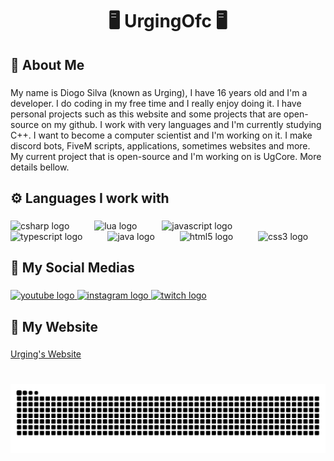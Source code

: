 <h1 align="center">🖥 UrgingOfc 🖥</h1>

###

<h2 align="left">📜 About Me</h2>

###

<p align="left">My name is Diogo Silva (known as Urging), I have 16 years old and I'm a developer. I do coding in my free time and I really enjoy doing it. I have personal projects such as this website and some projects that are open-source on my github. I work with very languages and I'm currently studying C++. I want to become a computer scientist and I'm working on it. I make discord bots, FiveM scripts, applications, sometimes websites and more. My current project that is open-source and I'm working on is UgCore. More details bellow.</p>

###

<h2 align="left">⚙ Languages I work with</h2>

###

<div align="left">
  <img src="https://cdn.jsdelivr.net/gh/devicons/devicon/icons/csharp/csharp-original.svg" height="55" alt="csharp logo"  />
  <img width="32" />
  <img src="https://cdn.jsdelivr.net/gh/devicons/devicon/icons/lua/lua-original.svg" height="55" alt="lua logo"  />
  <img width="32" />
  <img src="https://cdn.jsdelivr.net/gh/devicons/devicon/icons/javascript/javascript-original.svg" height="55" alt="javascript logo"  />
  <img width="32" />
  <img src="https://cdn.jsdelivr.net/gh/devicons/devicon/icons/typescript/typescript-original.svg" height="55" alt="typescript logo"  />
  <img width="32" />
  <img src="https://cdn.jsdelivr.net/gh/devicons/devicon/icons/java/java-original.svg" height="55" alt="java logo"  />
  <img width="32" />
  <img src="https://cdn.jsdelivr.net/gh/devicons/devicon/icons/html5/html5-original.svg" height="55" alt="html5 logo"  />
  <img width="32" />
  <img src="https://cdn.jsdelivr.net/gh/devicons/devicon/icons/css3/css3-original.svg" height="55" alt="css3 logo"  />
</div>

###

<h2 align="left">📸 My Social Medias</h2>

###

<div align="left">
  <a href="https://youtube.com/@UrgingOfc_" target="_blank">
    <img src="https://raw.githubusercontent.com/maurodesouza/profile-readme-generator/master/src/assets/icons/social/youtube/default.svg" width="87" height="55" alt="youtube logo"  />
  </a>
  <a href="https://instagram.com/urgingofc/" target="_blank">
    <img src="https://raw.githubusercontent.com/maurodesouza/profile-readme-generator/master/src/assets/icons/social/instagram/default.svg" width="87" height="55" alt="instagram logo"  />
  </a>
  <a href="https://twitch.tv/urgingofc" target="_blank">
    <img src="https://raw.githubusercontent.com/maurodesouza/profile-readme-generator/master/src/assets/icons/social/twitch/default.svg" width="87" height="55" alt="twitch logo"  />
  </a>
</div>

###

<h2 align="left">🔗 My Website</h2>

###

<p align="left"><a href="https://urging.is-a.dev/" target="_blank">Urging's Website</a></p>

###

<br clear="both">

<img src="https://raw.githubusercontent.com/UrgingOfc/UrgingOfc/output/snake.svg" alt="Snake animation" />

###
